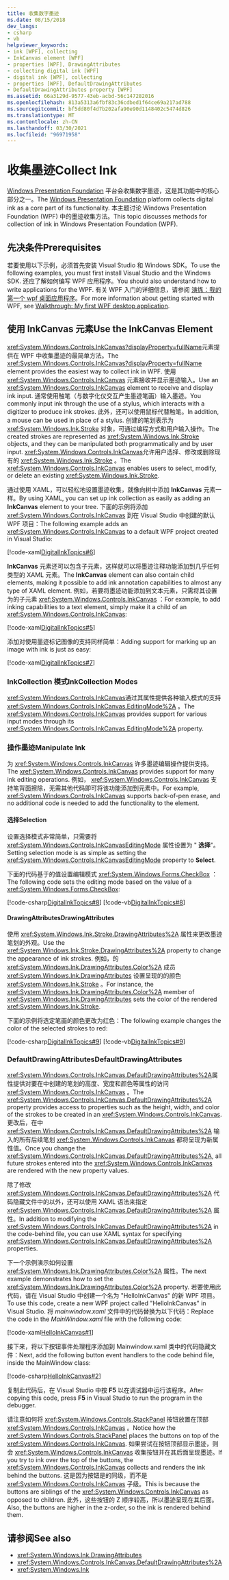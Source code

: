 ```yaml
---
title: 收集数字墨迹
ms.date: 08/15/2018
dev_langs:
- csharp
- vb
helpviewer_keywords:
- ink [WPF], collecting
- InkCanvas element [WPF]
- properties [WPF], DrawingAttributes
- collecting digital ink [WPF]
- digital ink [WPF], collecting
- properties [WPF], DefaultDrawingAttributes
- DefaultDrawingAttributes property [WPF]
ms.assetid: 66a3129d-9577-43eb-acbd-56c147282016
ms.openlocfilehash: 813a5313a6fbf83c36cdbed1f64ce69a217ad788
ms.sourcegitcommit: bf5dd80f4d7b202afa90e90d1148402c5474d826
ms.translationtype: MT
ms.contentlocale: zh-CN
ms.lasthandoff: 03/30/2021
ms.locfileid: "96971958"
---
```

# <a name="collect-ink"></a><span data-ttu-id="5f0e0-102">收集墨迹</span><span class="sxs-lookup"><span data-stu-id="5f0e0-102">Collect Ink</span></span>

<span data-ttu-id="5f0e0-103">[Windows Presentation Foundation](../index.md) 平台会收集数字墨迹，这是其功能中的核心部分之一。</span><span class="sxs-lookup"><span data-stu-id="5f0e0-103">The [Windows Presentation Foundation](../index.md) platform collects digital ink as a core part of its functionality.</span></span> <span data-ttu-id="5f0e0-104">本主题讨论 Windows Presentation Foundation (WPF) 中的墨迹收集方法。</span><span class="sxs-lookup"><span data-stu-id="5f0e0-104">This topic discusses methods for collection of ink in Windows Presentation Foundation (WPF).</span></span>

## <a name="prerequisites"></a><span data-ttu-id="5f0e0-105">先决条件</span><span class="sxs-lookup"><span data-stu-id="5f0e0-105">Prerequisites</span></span>

<span data-ttu-id="5f0e0-106">若要使用以下示例，必须首先安装 Visual Studio 和 Windows SDK。</span><span class="sxs-lookup"><span data-stu-id="5f0e0-106">To use the following examples, you must first install Visual Studio and the Windows SDK.</span></span> <span data-ttu-id="5f0e0-107">还应了解如何编写 WPF 应用程序。</span><span class="sxs-lookup"><span data-stu-id="5f0e0-107">You should also understand how to write applications for the WPF.</span></span> <span data-ttu-id="5f0e0-108">有关 WPF 入门的详细信息，请参阅 [演练：我的第一个 wpf 桌面应用程序](../getting-started/walkthrough-my-first-wpf-desktop-application.md)。</span><span class="sxs-lookup"><span data-stu-id="5f0e0-108">For more information about getting started with WPF, see [Walkthrough: My first WPF desktop application](../getting-started/walkthrough-my-first-wpf-desktop-application.md).</span></span>

## <a name="use-the-inkcanvas-element"></a><span data-ttu-id="5f0e0-109">使用 InkCanvas 元素</span><span class="sxs-lookup"><span data-stu-id="5f0e0-109">Use the InkCanvas Element</span></span>

<span data-ttu-id="5f0e0-110"><xref:System.Windows.Controls.InkCanvas?displayProperty=fullName>元素提供在 WPF 中收集墨迹的最简单方法。</span><span class="sxs-lookup"><span data-stu-id="5f0e0-110">The <xref:System.Windows.Controls.InkCanvas?displayProperty=fullName> element provides the easiest way to collect ink in WPF.</span></span> <span data-ttu-id="5f0e0-111">使用 <xref:System.Windows.Controls.InkCanvas> 元素接收并显示墨迹输入。</span><span class="sxs-lookup"><span data-stu-id="5f0e0-111">Use an <xref:System.Windows.Controls.InkCanvas> element to receive and display ink input.</span></span> <span data-ttu-id="5f0e0-112">通常使用触笔（与数字化仪交互产生墨迹笔画）输入墨迹。</span><span class="sxs-lookup"><span data-stu-id="5f0e0-112">You commonly input ink through the use of a stylus, which interacts with a digitizer to produce ink strokes.</span></span> <span data-ttu-id="5f0e0-113">此外，还可以使用鼠标代替触笔。</span><span class="sxs-lookup"><span data-stu-id="5f0e0-113">In addition, a mouse can be used in place of a stylus.</span></span> <span data-ttu-id="5f0e0-114">创建的笔划表示为 <xref:System.Windows.Ink.Stroke> 对象，可通过编程方式和用户输入操作。</span><span class="sxs-lookup"><span data-stu-id="5f0e0-114">The created strokes are represented as <xref:System.Windows.Ink.Stroke> objects, and they can be manipulated both programmatically and by user input.</span></span> <span data-ttu-id="5f0e0-115"><xref:System.Windows.Controls.InkCanvas>允许用户选择、修改或删除现有的 <xref:System.Windows.Ink.Stroke> 。</span><span class="sxs-lookup"><span data-stu-id="5f0e0-115">The <xref:System.Windows.Controls.InkCanvas> enables users to select, modify, or delete an existing <xref:System.Windows.Ink.Stroke>.</span></span>

<span data-ttu-id="5f0e0-116">通过使用 XAML，可以轻松地设置墨迹收集，就像向树中添加 **InkCanvas** 元素一样。</span><span class="sxs-lookup"><span data-stu-id="5f0e0-116">By using XAML, you can set up ink collection as easily as adding an **InkCanvas** element to your tree.</span></span> <span data-ttu-id="5f0e0-117">下面的示例将添加 <xref:System.Windows.Controls.InkCanvas> 到在 Visual Studio 中创建的默认 WPF 项目：</span><span class="sxs-lookup"><span data-stu-id="5f0e0-117">The following example adds an <xref:System.Windows.Controls.InkCanvas> to a default WPF project created in Visual Studio:</span></span>

[!code-xaml[DigitalInkTopics#6](~/samples/snippets/csharp/VS_Snippets_Wpf/DigitalInkTopics/CSharp/Window2.xaml#6)]

<span data-ttu-id="5f0e0-118">**InkCanvas** 元素还可以包含子元素，这样就可以将墨迹注释功能添加到几乎任何类型的 XAML 元素。</span><span class="sxs-lookup"><span data-stu-id="5f0e0-118">The **InkCanvas** element can also contain child elements, making it possible to add ink annotation capabilities to almost any type of XAML element.</span></span> <span data-ttu-id="5f0e0-119">例如，若要将墨迹功能添加到文本元素，只需将其设置为的子元素 <xref:System.Windows.Controls.InkCanvas> ：</span><span class="sxs-lookup"><span data-stu-id="5f0e0-119">For example, to add inking capabilities to a text element, simply make it a child of an <xref:System.Windows.Controls.InkCanvas>:</span></span>

[!code-xaml[DigitalInkTopics#5](~/samples/snippets/csharp/VS_Snippets_Wpf/DigitalInkTopics/CSharp/Window2.xaml#5)]

<span data-ttu-id="5f0e0-120">添加对使用墨迹标记图像的支持同样简单：</span><span class="sxs-lookup"><span data-stu-id="5f0e0-120">Adding support for marking up an image with ink is just as easy:</span></span>

[!code-xaml[DigitalInkTopics#7](~/samples/snippets/csharp/VS_Snippets_Wpf/DigitalInkTopics/CSharp/Window2.xaml#7)]

### <a name="inkcollection-modes"></a><span data-ttu-id="5f0e0-121">InkCollection 模式</span><span class="sxs-lookup"><span data-stu-id="5f0e0-121">InkCollection Modes</span></span>

<span data-ttu-id="5f0e0-122"><xref:System.Windows.Controls.InkCanvas>通过其属性提供各种输入模式的支持 <xref:System.Windows.Controls.InkCanvas.EditingMode%2A> 。</span><span class="sxs-lookup"><span data-stu-id="5f0e0-122">The <xref:System.Windows.Controls.InkCanvas> provides support for various input modes through its <xref:System.Windows.Controls.InkCanvas.EditingMode%2A> property.</span></span>

### <a name="manipulate-ink"></a><span data-ttu-id="5f0e0-123">操作墨迹</span><span class="sxs-lookup"><span data-stu-id="5f0e0-123">Manipulate Ink</span></span>

<span data-ttu-id="5f0e0-124">为 <xref:System.Windows.Controls.InkCanvas> 许多墨迹编辑操作提供支持。</span><span class="sxs-lookup"><span data-stu-id="5f0e0-124">The <xref:System.Windows.Controls.InkCanvas> provides support for many ink editing operations.</span></span> <span data-ttu-id="5f0e0-125">例如， <xref:System.Windows.Controls.InkCanvas> 支持笔背面擦除，无需其他代码即可将该功能添加到元素中。</span><span class="sxs-lookup"><span data-stu-id="5f0e0-125">For example, <xref:System.Windows.Controls.InkCanvas> supports back-of-pen erase, and no additional code is needed to add the functionality to the element.</span></span>

#### <a name="selection"></a><span data-ttu-id="5f0e0-126">选择</span><span class="sxs-lookup"><span data-stu-id="5f0e0-126">Selection</span></span>

<span data-ttu-id="5f0e0-127">设置选择模式非常简单，只需要将 <xref:System.Windows.Controls.InkCanvasEditingMode> 属性设置为 " **选择**"。</span><span class="sxs-lookup"><span data-stu-id="5f0e0-127">Setting selection mode is as simple as setting the <xref:System.Windows.Controls.InkCanvasEditingMode> property to **Select**.</span></span>

<span data-ttu-id="5f0e0-128">下面的代码基于的值设置编辑模式 <xref:System.Windows.Forms.CheckBox> ：</span><span class="sxs-lookup"><span data-stu-id="5f0e0-128">The following code sets the editing mode based on the value of a <xref:System.Windows.Forms.CheckBox>:</span></span>

[!code-csharp[DigitalInkTopics#8](~/samples/snippets/csharp/VS_Snippets_Wpf/DigitalInkTopics/CSharp/Window1.xaml.cs#8)]
[!code-vb[DigitalInkTopics#8](~/samples/snippets/visualbasic/VS_Snippets_Wpf/DigitalInkTopics/VisualBasic/Window1.xaml.vb#8)]

#### <a name="drawingattributes"></a><span data-ttu-id="5f0e0-129">DrawingAttributes</span><span class="sxs-lookup"><span data-stu-id="5f0e0-129">DrawingAttributes</span></span>

<span data-ttu-id="5f0e0-130">使用 <xref:System.Windows.Ink.Stroke.DrawingAttributes%2A> 属性来更改墨迹笔划的外观。</span><span class="sxs-lookup"><span data-stu-id="5f0e0-130">Use the <xref:System.Windows.Ink.Stroke.DrawingAttributes%2A> property to change the appearance of ink strokes.</span></span> <span data-ttu-id="5f0e0-131">例如，的 <xref:System.Windows.Ink.DrawingAttributes.Color%2A> 成员 <xref:System.Windows.Ink.DrawingAttributes> 设置呈现的的颜色 <xref:System.Windows.Ink.Stroke> 。</span><span class="sxs-lookup"><span data-stu-id="5f0e0-131">For instance, the <xref:System.Windows.Ink.DrawingAttributes.Color%2A> member of <xref:System.Windows.Ink.DrawingAttributes> sets the color of the rendered <xref:System.Windows.Ink.Stroke>.</span></span>

<span data-ttu-id="5f0e0-132">下面的示例将选定笔画的颜色更改为红色：</span><span class="sxs-lookup"><span data-stu-id="5f0e0-132">The following example changes the color of the selected strokes to red:</span></span>

[!code-csharp[DigitalInkTopics#9](~/samples/snippets/csharp/VS_Snippets_Wpf/DigitalInkTopics/CSharp/Window1.xaml.cs#9)]
[!code-vb[DigitalInkTopics#9](~/samples/snippets/visualbasic/VS_Snippets_Wpf/DigitalInkTopics/VisualBasic/Window1.xaml.vb#9)]

### <a name="defaultdrawingattributes"></a><span data-ttu-id="5f0e0-133">DefaultDrawingAttributes</span><span class="sxs-lookup"><span data-stu-id="5f0e0-133">DefaultDrawingAttributes</span></span>

<span data-ttu-id="5f0e0-134"><xref:System.Windows.Controls.InkCanvas.DefaultDrawingAttributes%2A>属性提供对要在中创建的笔划的高度、宽度和颜色等属性的访问 <xref:System.Windows.Controls.InkCanvas> 。</span><span class="sxs-lookup"><span data-stu-id="5f0e0-134">The <xref:System.Windows.Controls.InkCanvas.DefaultDrawingAttributes%2A> property provides access to properties such as the height, width, and color of the strokes to be created in an <xref:System.Windows.Controls.InkCanvas>.</span></span> <span data-ttu-id="5f0e0-135">更改后，在中 <xref:System.Windows.Controls.InkCanvas.DefaultDrawingAttributes%2A> 输入的所有后续笔划 <xref:System.Windows.Controls.InkCanvas> 都将呈现为新属性值。</span><span class="sxs-lookup"><span data-stu-id="5f0e0-135">Once you change the <xref:System.Windows.Controls.InkCanvas.DefaultDrawingAttributes%2A>, all future strokes entered into the <xref:System.Windows.Controls.InkCanvas> are rendered with the new property values.</span></span>

<span data-ttu-id="5f0e0-136">除了修改 <xref:System.Windows.Controls.InkCanvas.DefaultDrawingAttributes%2A> 代码隐藏文件中的以外，还可以使用 XAML 语法来指定 <xref:System.Windows.Controls.InkCanvas.DefaultDrawingAttributes%2A> 属性。</span><span class="sxs-lookup"><span data-stu-id="5f0e0-136">In addition to modifying the <xref:System.Windows.Controls.InkCanvas.DefaultDrawingAttributes%2A> in the code-behind file, you can use XAML syntax for specifying <xref:System.Windows.Controls.InkCanvas.DefaultDrawingAttributes%2A> properties.</span></span>

<span data-ttu-id="5f0e0-137">下一个示例演示如何设置 <xref:System.Windows.Ink.DrawingAttributes.Color%2A> 属性。</span><span class="sxs-lookup"><span data-stu-id="5f0e0-137">The next example demonstrates how to set the <xref:System.Windows.Ink.DrawingAttributes.Color%2A> property.</span></span> <span data-ttu-id="5f0e0-138">若要使用此代码，请在 Visual Studio 中创建一个名为 "HelloInkCanvas" 的新 WPF 项目。</span><span class="sxs-lookup"><span data-stu-id="5f0e0-138">To use this code, create a new WPF project called "HelloInkCanvas" in Visual Studio.</span></span> <span data-ttu-id="5f0e0-139">将 *mainwindow.xaml* 文件中的代码替换为以下代码：</span><span class="sxs-lookup"><span data-stu-id="5f0e0-139">Replace the code in the *MainWindow.xaml* file with the following code:</span></span>

[!code-xaml[HelloInkCanvas#1](~/samples/snippets/csharp/VS_Snippets_Wpf/HelloInkCanvas/CSharp/Window1.xaml#1)]

<span data-ttu-id="5f0e0-140">接下来，将以下按钮事件处理程序添加到 Mainwindow.xaml 类中的代码隐藏文件：</span><span class="sxs-lookup"><span data-stu-id="5f0e0-140">Next, add the following button event handlers to the code behind file, inside the MainWindow class:</span></span>

[!code-csharp[HelloInkCanvas#2](~/samples/snippets/csharp/VS_Snippets_Wpf/HelloInkCanvas/CSharp/Window1.xaml.cs#2)]

<span data-ttu-id="5f0e0-141">复制此代码后，在 Visual Studio 中按 **F5** 以在调试器中运行该程序。</span><span class="sxs-lookup"><span data-stu-id="5f0e0-141">After copying this code, press **F5** in Visual Studio to run the program in the debugger.</span></span>

<span data-ttu-id="5f0e0-142">请注意如何将 <xref:System.Windows.Controls.StackPanel> 按钮放置在顶部 <xref:System.Windows.Controls.InkCanvas> 。</span><span class="sxs-lookup"><span data-stu-id="5f0e0-142">Notice how the <xref:System.Windows.Controls.StackPanel> places the buttons on top of the <xref:System.Windows.Controls.InkCanvas>.</span></span> <span data-ttu-id="5f0e0-143">如果尝试在按钮顶部显示墨迹，则会 <xref:System.Windows.Controls.InkCanvas> 收集按钮并在其后面呈现墨迹。</span><span class="sxs-lookup"><span data-stu-id="5f0e0-143">If you try to ink over the top of the buttons, the <xref:System.Windows.Controls.InkCanvas> collects and renders the ink behind the buttons.</span></span> <span data-ttu-id="5f0e0-144">这是因为按钮是的同级，而不是 <xref:System.Windows.Controls.InkCanvas> 子级。</span><span class="sxs-lookup"><span data-stu-id="5f0e0-144">This is because the buttons are siblings of the <xref:System.Windows.Controls.InkCanvas> as opposed to children.</span></span> <span data-ttu-id="5f0e0-145">此外，这些按钮的 Z 顺序较高，所以墨迹呈现在其后面。</span><span class="sxs-lookup"><span data-stu-id="5f0e0-145">Also, the buttons are higher in the z-order, so the ink is rendered behind them.</span></span>

## <a name="see-also"></a><span data-ttu-id="5f0e0-146">请参阅</span><span class="sxs-lookup"><span data-stu-id="5f0e0-146">See also</span></span>

- <xref:System.Windows.Ink.DrawingAttributes>
- <xref:System.Windows.Controls.InkCanvas.DefaultDrawingAttributes%2A>
- <xref:System.Windows.Ink>
